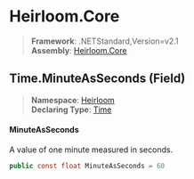 # Heirloom.Core

> **Framework**: .NETStandard,Version=v2.1  
> **Assembly**: [Heirloom.Core][0]

## Time.MinuteAsSeconds (Field)

> **Namespace**: [Heirloom][0]  
> **Declaring Type**: [Time][1]

#### MinuteAsSeconds

A value of one minute measured in seconds.

```cs
public const float MinuteAsSeconds = 60
```

[0]: ../../../Heirloom.Core.md
[1]: ../Time.md
